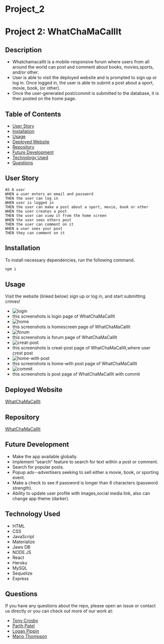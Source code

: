 # Project_2

# Project 2: WhatChaMaCallIt

## Description

- Whatchamacallit is a mobile-responsive forum where users from all around the world can post and comment about books, movies,sports, and/or other.
- User is able to visit the deployed website and is prompted to sign up or log in. Once logged in, the user is able to submit a post about a sport, movie, book, (or other).
- Once the user-generated post/commit is submitted to the database, it is then posted on the home page.

## Table of Contents

- [User Story](#user-story)
- [Installation](#installation)
- [Usage](#usage)
- [Deployed Website](#deployed-website)
- [Repository](#repository)
- [Future Development](#future-development)
- [Technology Used](#technology-used)
- [Questions](#questions)

## User Story

```
AS A user
WHEN a user enters an email and password
THEN the user can log in
WHEN user is logged in
THEN the user can make a post about a sport, movie, book or other
WHEN the user creates a post
THEN the user can view it from the home screen
WHEN the user sees others post
THEN the user can comment on it
WHEN a user sees your post
THEN they can comment on it
```

## Installation

To install necessary dependencies, run the following command.

```bash
npm i
```

## Usage

Visit the website (linked below) sign up or log in, and start submitting crimes!

- ![login]()
- this screenshots is login page of WhatChaMaCallIt
- ![home]()
- this screenshots is homescreen page of WhatChaMaCallIt
- ![forum]()
- this screenshots is forum page of WhatChaMaCallIt
- ![creat-post]()
- this screenshots is creat-post page of WhatChaMaCallIt,where user crest post
- ![home-with post]()
- this screenshots is home-with post page of WhatChaMaCallIt
- ![commit]()
- this screenshots is post page of WhatChaMaCallIt with commit

## Deployed Website

[WhatChaMaCallIt](https://fullstackbc-project-02.herokuapp.com/)

## Repository

[WhatChaMaCallIt](https://github.com/tonycrosby-tech/Project_2)

## Future Development

- Make the app available globally.
- Implement “search” feature to search for text within a post or comment.
- Search for popular posts.
- Popup ads--advertisers seeking to sell either a movie, book, or sporting event.
- Make a check to see if password is longer than 6 characters (password strength).
- Ability to update user profile with images,social media link, also can change app theme (darker).

## Technology Used

- HTML
- CSS
- JavaScript
- Materialize
- Jaws DB
- NODE.JS
- React
- Heroku
- MySQL
- Sequelize
- Express

## Questions

If you have any questions about the repo, please open an issue or contact us directly or you can check out more of our work at:

- [Tony Crosby](https://github.com/tonycrosby-tech)
- [Parth Patel](https://github.com/parth167)
- [Logan Pippin](https://github.com/LoganPippin)
- [Mario Thompson](https://github.com/MarioThompson0010)

